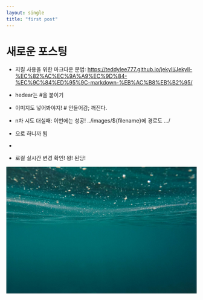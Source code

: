 ```yaml
---
layout: single
title: "first post"
---
```


# 새로운 포스팅
 - 지킬 사용을 위한 마크다운 문법: https://teddylee777.github.io/jekyll/Jekyll-%EC%82%AC%EC%9A%A9%EC%9D%84-%EC%9C%84%ED%95%9C-markdown-%EB%AC%B8%EB%B2%95/

 - hedear는 #을 붙이기

 - 이미지도 넣어봐야지! # 안들어감; 깨진다.

 - n차 시도 대실패: 이번에는 성공! ../images/${filename}에 경로도 .../

 - 으로 하니까 됨

 - 

 - 로컬 실시간 변경 확인! 왕! 된당!

   

![ocean-1845110_1280](..\images\2023-09-04-first_post\ocean-1845110_1280.jpg)
